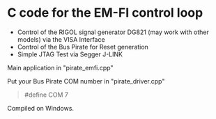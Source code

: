 # C code for the EM-FI control loop

* Control of the RIGOL signal generator DG821 (may work with other models) via the VISA Interface
* Control of the Bus Pirate for Reset generation
* Simple JTAG Test via Segger J-LINK

Main application in "pirate_emfi.cpp"

Put your Bus Pirate COM number in "pirate_driver.cpp"
> #define COM 7

Compiled on Windows.
